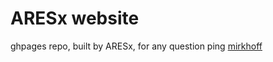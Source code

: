# ARESx website

ghpages repo, built by ARESx, for any question ping [mirkhoff](https://github.com/mirkonikic)
